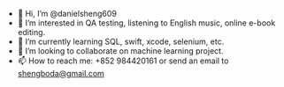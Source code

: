 - 👋 Hi, I’m @danielsheng609
- 👀 I’m interested in QA testing, listening to English music, online e-book editing.
- 🌱 I’m currently learning SQL, swift, xcode, selenium, etc.
- 💞️ I’m looking to collaborate on machine learning project.
- 📫 How to reach me: +852 984420161 or send an email to shengboda@gmail.com

<!---
danielsheng609/danielsheng609 is a ✨ special ✨ repository because its `README.md` (this file) appears on your GitHub profile.
You can click the Preview link to take a look at your changes.
--->
